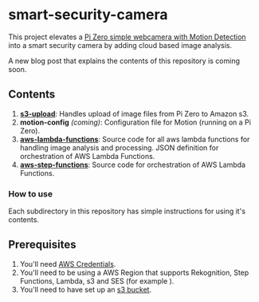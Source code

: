 # smart-security-camera

This project elevates a [Pi Zero simple webcamera with Motion Detection](https://utbrudd.bouvet.no/2017/01/05/building-a-motion-activated-security-camera-with-the-raspberry-pi-zero/) into a smart security camera by adding cloud based image analysis.

A new blog post that explains the contents of this repository is coming soon.

## Contents

1. **[s3-upload](https://github.com/markwest1972/smart-security-camera/tree/master/s3-upload)**: Handles upload of image files from Pi Zero to Amazon s3.
2. **motion-config** *(coming)*: Configuration file for Motion (running on a Pi Zero).
3. **[aws-lambda-functions](https://github.com/markwest1972/smart-security-camera/tree/master/aws-lambda-functions)**: Source code for all aws lambda functions for handling image analysis and processing. JSON definition for orchestration of AWS Lambda Functions.
4. **[aws-step-functions](https://github.com/markwest1972/smart-security-camera/tree/master/aws-step-functions)**: Source code for orchestration of AWS Lambda Functions.

### How to use

Each subdirectory in this repository has simple instructions for using it's contents.

## Prerequisites

1. You'll need [AWS Credentials](http://docs.aws.amazon.com/gettingstarted/latest/awsgsg-intro/gsg-aws-intro.html).
2. You'll need to be using a AWS Region that supports Rekognition, Step Functions, Lambda, s3 and SES (for example ).
2. You'll need to have set up an [s3 bucket](https://aws.amazon.com/documentation/s3/).
